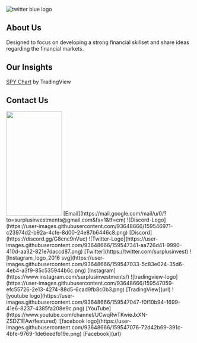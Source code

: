![twitter blue logo](https://user-images.githubusercontent.com/93648666/159193987-8757a9c8-83ac-4d23-99c9-64767979473d.jpg)
## About Us
Designed to focus on developing a strong financial skillset and share ideas regarding the financial markets.
## Our Insights

<!-- TradingView Widget BEGIN -->
<div class="tradingview-widget-container">
  <div id="tradingview_d2fe4"></div>
  <div class="tradingview-widget-copyright"><a href="https://www.tradingview.com/symbols/SPY/" rel="noopener" target="_blank"><span class="blue-text">SPY Chart</span></a> by TradingView</div>
  <script type="text/javascript" src="https://s3.tradingview.com/tv.js"></script>
  <script type="text/javascript">
  new TradingView.widget(
  {
  "width": 980,
  "height": 610,
  "symbol": "SPY",
  "interval": "15",
  "timezone": "America/Los_Angeles",
  "theme": "dark",
  "style": "1",
  "locale": "en",
  "toolbar_bg": "#f1f3f6",
  "enable_publishing": true,
  "withdateranges": true,
  "hide_side_toolbar": false,
  "allow_symbol_change": true,
  "studies": [
    "MAExp@tv-basicstudies"
  ],
  "show_popup_button": true,
  "popup_width": "1000",
  "popup_height": "650",
  "container_id": "tradingview_d2fe4"
}
  );
  </script>
</div>
<!-- TradingView Widget END -->

## Contact Us
<img src="https://user-images.githubusercontent.com/93648666/159546255-2d17ad8a-90cf-4b5d-99d7-e6d349d61571.png" width="150" height="280">
[Email](https://mail.google.com/mail/u/0/?to=surplusinvestments@gmail.com&fs=1&tf=cm)
![Discord-Logo](https://user-images.githubusercontent.com/93648666/159546971-c23974d2-b92a-4cfe-8d00-24e87b6446c8.png)
[Discord](https://discord.gg/G8cnc9nVuc)
![Twitter-Logo](https://user-images.githubusercontent.com/93648666/159547341-aa726d41-9990-410d-aa32-821e7daccd87.png)
[Twitter](https://twitter.com/surplusinvest) 
![Instagram_logo_2016 svg](https://user-images.githubusercontent.com/93648666/159547033-5c83e024-35d6-4eb4-a3f9-85c535944b6c.png)
[Instagram](https://www.instagram.com/surplusinvestments/) 
![tradingview-logo](https://user-images.githubusercontent.com/93648666/159547059-efc55726-2e13-4274-88d5-6cad9fb8c0b3.png)
[TradingView](url) 
![youtube logo](https://user-images.githubusercontent.com/93648666/159547047-f0f10b94-1699-41e6-8237-4385fa208e9c.png)
[YouTube](https://www.youtube.com/channel/UCwqRwTKwieJxXN-ZSDZ1EAw/featured)
![facebook logo](https://user-images.githubusercontent.com/93648666/159547076-72d42b69-391c-4bfe-9769-1de6eedfb19e.png)
[Facebook](url)

